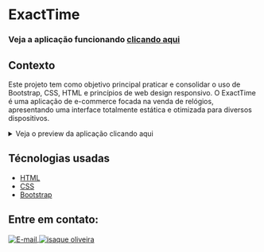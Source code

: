 # ExactTime    
### Veja a aplicação funcionando <a title="https://isaque-s-0liveira.github.io/ExactTime-bootstrap/" role="link" target="_blank" rel="noopener noreferrer nofollow" class="text-bold" href="https://isaque-s-0liveira.github.io/ExactTime-bootstrap/">clicando aqui</a>

## Contexto

Este projeto tem como objetivo principal praticar e consolidar o uso de Bootstrap, CSS, HTML e princípios de web design responsivo. O ExactTime é uma aplicação de e-commerce focada na venda de relógios, apresentando uma interface totalmente estática e otimizada para diversos dispositivos.

<details>
  <summary>Veja o preview da aplicação clicando aqui</summary>
  <div style="display:flex; justify-content:center;  align-items:center; width="100%">
  <img src="exactTime-preview.gif" alt="page1" width="100%" height="500"/>
  </div>
</details>

## Técnologias usadas

- [HTML](https://developer.mozilla.org/pt-BR/docs/Web/HTML)
- [CSS](https://developer.mozilla.org/pt-BR/docs/Web/CSS)
- [Bootstrap](https://getbootstrap.com/)

## Entre em contato:
<a href="mailto:zazac3179@gmail.com" target="_blank">
  <img align="center" src="https://img.shields.io/badge/Gmail-D14836?style=for-the-badge&logo=gmail&logoColor=white" alt="E-mail" height="40" width="auto" />
</a>
<a href="https://www.linkedin.com/in/isaque-s-oliveira/" target="blank"><img align="center" src="https://raw.githubusercontent.com/rahuldkjain/github-profile-readme-generator/master/src/images/icons/Social/linked-in-alt.svg" alt="isaque oliveira" height="30" width="40" /></a>
